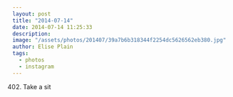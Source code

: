 ```yaml
---
layout: post
title: "2014-07-14"
date: 2014-07-14 11:25:33
description: 
image: "/assets/photos/201407/39a7b6b318344f2254dc5626562eb380.jpg"
author: Elise Plain
tags: 
  - photos
  - instagram
---
```


402. Take a sit
<p></p>
